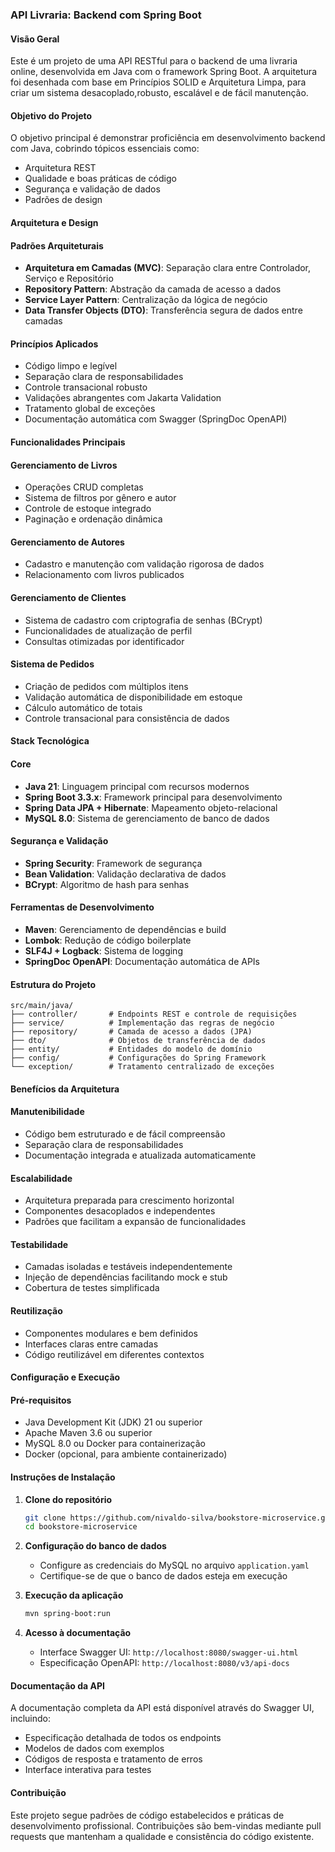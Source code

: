 
### API Livraria: Backend com Spring Boot

#### Visão Geral

Este é um projeto de uma API RESTful para o backend de uma livraria online, desenvolvida em Java com o framework Spring Boot. A arquitetura foi desenhada com base em Princípios SOLID e Arquitetura Limpa, para criar um sistema desacoplado,robusto, escalável e de fácil manutenção.

#### Objetivo do Projeto

O objetivo principal é demonstrar proficiência em desenvolvimento backend com Java, cobrindo tópicos essenciais como:

- Arquitetura REST
- Qualidade e boas práticas de código
- Segurança e validação de dados
- Padrões de design

#### Arquitetura e Design

#### Padrões Arquiteturais
- **Arquitetura em Camadas (MVC)**: Separação clara entre Controlador, Serviço e Repositório
- **Repository Pattern**: Abstração da camada de acesso a dados
- **Service Layer Pattern**: Centralização da lógica de negócio
- **Data Transfer Objects (DTO)**: Transferência segura de dados entre camadas

#### Princípios Aplicados
- Código limpo e legível
- Separação clara de responsabilidades
- Controle transacional robusto
- Validações abrangentes com Jakarta Validation
- Tratamento global de exceções
- Documentação automática com Swagger (SpringDoc OpenAPI)

#### Funcionalidades Principais

#### Gerenciamento de Livros
- Operações CRUD completas
- Sistema de filtros por gênero e autor
- Controle de estoque integrado
- Paginação e ordenação dinâmica

#### Gerenciamento de Autores
- Cadastro e manutenção com validação rigorosa de dados
- Relacionamento com livros publicados

#### Gerenciamento de Clientes
- Sistema de cadastro com criptografia de senhas (BCrypt)
- Funcionalidades de atualização de perfil
- Consultas otimizadas por identificador

#### Sistema de Pedidos
- Criação de pedidos com múltiplos itens
- Validação automática de disponibilidade em estoque
- Cálculo automático de totais
- Controle transacional para consistência de dados

#### Stack Tecnológica

#### Core
- **Java 21**: Linguagem principal com recursos modernos
- **Spring Boot 3.3.x**: Framework principal para desenvolvimento
- **Spring Data JPA + Hibernate**: Mapeamento objeto-relacional
- **MySQL 8.0**: Sistema de gerenciamento de banco de dados

#### Segurança e Validação
- **Spring Security**: Framework de segurança
- **Bean Validation**: Validação declarativa de dados
- **BCrypt**: Algoritmo de hash para senhas

#### Ferramentas de Desenvolvimento
- **Maven**: Gerenciamento de dependências e build
- **Lombok**: Redução de código boilerplate
- **SLF4J + Logback**: Sistema de logging
- **SpringDoc OpenAPI**: Documentação automática de APIs

#### Estrutura do Projeto

```
src/main/java/
├── controller/       # Endpoints REST e controle de requisições
├── service/          # Implementação das regras de negócio
├── repository/       # Camada de acesso a dados (JPA)
├── dto/              # Objetos de transferência de dados
├── entity/           # Entidades do modelo de domínio
├── config/           # Configurações do Spring Framework
└── exception/        # Tratamento centralizado de exceções
```

#### Benefícios da Arquitetura

#### Manutenibilidade
- Código bem estruturado e de fácil compreensão
- Separação clara de responsabilidades
- Documentação integrada e atualizada automaticamente

#### Escalabilidade
- Arquitetura preparada para crescimento horizontal
- Componentes desacoplados e independentes
- Padrões que facilitam a expansão de funcionalidades

#### Testabilidade
- Camadas isoladas e testáveis independentemente
- Injeção de dependências facilitando mock e stub
- Cobertura de testes simplificada

#### Reutilização
- Componentes modulares e bem definidos
- Interfaces claras entre camadas
- Código reutilizável em diferentes contextos

#### Configuração e Execução

#### Pré-requisitos
- Java Development Kit (JDK) 21 ou superior
- Apache Maven 3.6 ou superior
- MySQL 8.0 ou Docker para containerização
- Docker (opcional, para ambiente containerizado)

#### Instruções de Instalação

1. **Clone do repositório**
   ```bash
   git clone https://github.com/nivaldo-silva/bookstore-microservice.git
   cd bookstore-microservice
   ```

2. **Configuração do banco de dados**
   - Configure as credenciais do MySQL no arquivo `application.yaml`
   - Certifique-se de que o banco de dados esteja em execução

3. **Execução da aplicação**
   ```bash
   mvn spring-boot:run
   ```

4. **Acesso à documentação**
   - Interface Swagger UI: `http://localhost:8080/swagger-ui.html`
   - Especificação OpenAPI: `http://localhost:8080/v3/api-docs`

#### Documentação da API

A documentação completa da API está disponível através do Swagger UI, incluindo:
- Especificação detalhada de todos os endpoints
- Modelos de dados com exemplos
- Códigos de resposta e tratamento de erros
- Interface interativa para testes

#### Contribuição

Este projeto segue padrões de código estabelecidos e práticas de desenvolvimento profissional. Contribuições são bem-vindas mediante pull requests que mantenham a qualidade e consistência do código existente.












